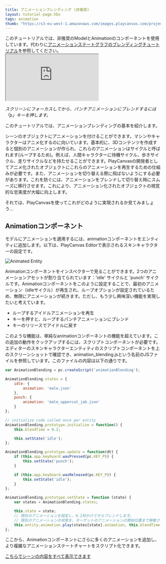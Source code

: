 ```yaml
---
title: アニメーションブレンディング (非推奨)
layout: tutorial-page.hbs
tags: animation
thumb: "https://s3-eu-west-1.amazonaws.com/images.playcanvas.com/projects/12/405874/A8B1FE-image-75.jpg"
---
```


<div class="alert alert-info">このチュートリアルでは、非推奨のModelとAnimationのコンポーネントを使用しています。代わりに<a href="/tutorials/anim-blending/">アニメーションステートグラフのブレンディングチュートリアル</a>を参照してください。</div>

<iframe loading="lazy" src="https://playcanv.as/p/HI8kniOx/" title="Animation Blending"></iframe>

*スクリーンにフォーカスしてから、パンチアニメーションにブレンドするには「p」キーを押します。*

このチュートリアルでは、アニメーションブレンディングの基本を紹介します。

シーンのオブジェクトにアニメーションを付けることができます。マシンやキャラクターはアニメ化するのに向いています。基本的に、3Dコンテンツを作成すると個別のアニメーションが作られ、これらのアニメーションはサイクルと呼ばれます(ループするため)。例えば、人間キャラクターに待機サイクル、歩きサイクル、走りサイクルなどを持たせることができます。PlayCanvasの開発者としてアニメ化されたオブジェクトにこれらのアニメーションを再生するための仕組みが必要です。また、アニメーションを切り替える際に飛ばないようにする必要があります。これを防ぐには、アニメーションをブレンドして切り替え時にスムーズに移行させます。これにより、アニメーション化されたオブジェクトの視覚的な忠実度が大幅に向上します。

それでは、PlayCanvasを使ってこれがどのように実現されるか見てみましょう...

## Animationコンポーネント

モデルにアニメーションを適用するには、animationコンポーネントをエンティティに追加します。以下は、PlayCanvas Editorで表示されるスキンキャラクターの設定です。

![Animated Entity][1]

Animationコンポーネントをインスペクターで見ることができます。2つのアニメーションアセットが割り当てられています：'idle' サイクルと 'punch' サイクルです。Animationコンポーネントをこのように設定することで、最初のアニメーション（idleサイクル）が再生され、ループオプションが設定されているため、無限にアニメーションが続きます。ただし、もう少し興味深い機能を実現したいと考えています。

* ループするアイドルアニメーションを再生
* キーを押すと、ループするパンチアニメーションにブレンド
* キーのリリースでアイドルに戻す

このような機能は、単純なanimationコンポーネントの機能を超えています。この追加の動作をクックアップするには、スクリプトコンポーネントが必要です。エディターのスキンキャラクターエンティティのスクリプトコンポーネントを上のスクリーンショットで確認でき、animation_blending.jsという名前のJSファイルを参照しています。このファイルの内容は以下の通りです。

```javascript
var AnimationBlending = pc.createScript('animationBlending');

AnimationBlending.states = {
    idle: {
        animation: 'male.json'
    },
    punch: {
        animation: 'male_uppercut_jab.json'
    }
};

// initialize code called once per entity
AnimationBlending.prototype.initialize = function() {
    this.blendTime = 0.2;

    this.setState('idle');
};

AnimationBlending.prototype.update = function(dt) {
    if (this.app.keyboard.wasPressed(pc.KEY_P)) {
        this.setState('punch');
    }

    if (this.app.keyboard.wasReleased(pc.KEY_P)) {
        this.setState('idle');
    }
};

AnimationBlending.prototype.setState = function (state) {
    var states = AnimationBlending.states;

    this.state = state;
    // 現在のアニメーションを設定し、0.2秒かけてからブレンドします。
    // 現在のアニメーションの状態を、ターゲットのアニメーションの開始位置まで移動させる。
    this.entity.animation.play(states[state].animation, this.blendTime);
};
```

ここから、Animationコンポーネントにさらに多くのアニメーションを追加し、より複雑なアニメーションステートチャートをスクリプト化できます。

[こちらでシーンの内容をすべて表示できます][2]

[1]: /images/tutorials/animation_blending.jpg
[2]: https://playcanvas.com/editor/scene/440156
